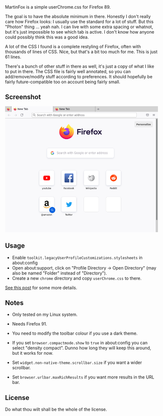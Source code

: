 MartinFox is a simple userChrome.css for Firefox 89.

The goal is to have the absolute minimum in there. Honestly I don't really care
how Firefox looks: I usually use the standard for a lot of stuff. But this
"Photon" thing ... yeah nah. I can live with some extra spacing or whatnot, but
it's just impossible to see which tab is active. I don't know how anyone could
possibly think this was a good idea.

A lot of the CSS I found is a complete restyling of Firefox, often with
thousands of lines of CSS. Nice, but that's a bit too much for me. This is just
61 lines.

There's a bunch of other stuff in there as well, it's just a copy of what I like
to put in there. The CSS file is fairly well annotated, so you can
add/remove/modify stuff according to preferences. It should hopefully be fairly
future-compatible too on account being fairly small.


Screenshot
----------
![Screenshot](https://github.com/arp242/MartinFox/blob/master/screenshot.png)


Usage
-----
- Enable `toolkit.legacyUserProfileCustomizations.stylesheets` in about:config
- Open about:support, click on "Profile Directory → Open Directory" (may also be
  named "Folder" instead of "Directory").
- Create a new `chrome` directory and copy `userChrome.css` to there.

[See this post](https://www.reddit.com/r/FirefoxCSS/comments/73dvty/tutorial_how_to_create_and_livedebug_userchromecss/) for some more details.


Notes
-----
- Only tested on my Linux system.

- Needs Firefox 91.

- You need to modify the toolbar colour if you use a dark theme.

- If you set `browser.compactmode.show`  to `true` in about:config you can
  select "density compact". Dunno how long they will keep this around, but it
  works for now.

- Set `widget.non-native-theme.scrollbar.size` if you want a wider scrollbar.

- Set `browser.urlbar.maxRichResults` if you want more results in the URL bar.

License
-------
Do what thou wilt shall be the whole of the license.
